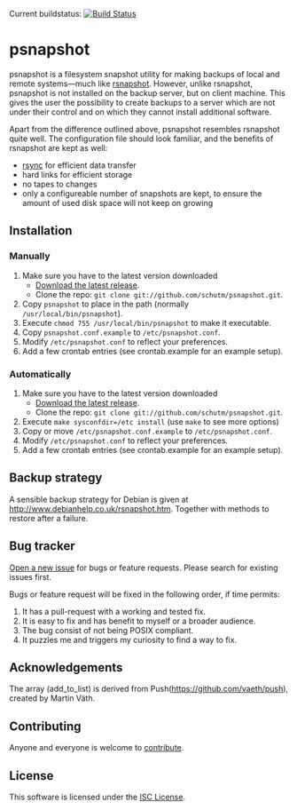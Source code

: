 ﻿Current buildstatus: [![Build Status](https://travis-ci.org/schutm/psnapshot.png)](https://travis-ci.org/schutm/psnapshot)

psnapshot
=========
psnapshot is a filesystem snapshot utility for making backups of local
and remote systems—much like [rsnapshot](http://www.rsnapshot.org/).
However, unlike rsnapshot, psnapshot is not installed on the backup
server, but on client machine. This gives the user the possibility to
create backups to a server which are not under their control and on
which they cannot install additional software.

Apart from the difference outlined above, psnapshot resembles rsnapshot
quite well. The configuration file should look familiar, and the
benefits of rsnapshot are kept as well:
  * [rsync](http://rsync.samba.org) for efficient data transfer
  * hard links for efficient storage
  * no tapes to changes
  * only a configureable number of snapshots are kept, to ensure the
    amount of used disk space will not keep on growing


Installation
------------

### Manually ###
1. Make sure you have to the latest version downloaded
     * [Download the latest release](https://github.com/schutm/psnapshot/zipball/master).
     * Clone the repo:
       `git clone git://github.com/schutm/psnapshot.git`.
2. Copy `psnapshot` to place in the path (normally
   `/usr/local/bin/psnapshot`).
3. Execute `chmod 755 /usr/local/bin/psnapshot` to make it executable.
4. Copy `psnapshot.conf.example` to `/etc/psnapshot.conf`.
5. Modify `/etc/psnapshot.conf` to reflect your preferences.
6. Add a few crontab entries (see crontab.example for an example setup).

### Automatically ###
1. Make sure you have to the latest version downloaded
     * [Download the latest release](https://github.com/schutm/psnapshot/zipball/master).
     * Clone the repo:
       `git clone git://github.com/schutm/psnapshot.git`.
2. Execute `make sysconfdir=/etc install` (use `make` to see more options)
3. Copy or move `/etc/psnapshot.conf.example` to `/etc/psnapshot.conf`.
4. Modify `/etc/psnapshot.conf` to reflect your preferences.
5. Add a few crontab entries (see crontab.example for an example setup).


Backup strategy
---------------
A sensible backup strategy for Debian is given at
http://www.debianhelp.co.uk/rsnapshot.htm. Together with methods to restore
after a failure.


Bug tracker
-----------
[Open a new issue](https://github.com/schutm/psnapshot/issues) for bugs
or feature requests. Please search for existing issues first.

Bugs or feature request will be fixed in the following order, if time
permits:

1. It has a pull-request with a working and tested fix.
2. It is easy to fix and has benefit to myself or a broader audience.
3. The bug consist of not being POSIX compliant.
4. It puzzles me and triggers my curiosity to find a way to fix.


Acknowledgements
----------------
The array (add_to_list) is derived from Push(https://github.com/vaeth/push),
created by Martin Väth.


Contributing
------------
Anyone and everyone is welcome to [contribute](CONTRIBUTING.md).


License
-------
This software is licensed under the [ISC License](LICENSE).
